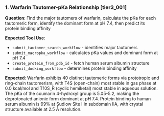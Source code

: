### 1. Warfarin Tautomer-pKa Relationship [tier3_001]

**Question**: Find the major tautomers of warfarin, calculate the pKa for each tautomeric form, identify the dominant form at pH 7.4, then predict its protein binding affinity

**Expected Tool Use**:
- `submit_tautomer_search_workflow` - identifies major tautomers
- `submit_macropka_workflow` - calculates pKa values and dominant form at pH 7.4
- `create_protein_from_pdb_id` - fetch human serum albumin structure
- `submit_docking_workflow` - determines protein binding affinity

**Expected**: Warfarin exhibits 40 distinct tautomeric forms via prototropic and ring-chain tautomerism, with T4S (open-chain) most stable in gas phase at 0.0 kcal/mol and T10S_R (cyclic hemiketal) most stable in aqueous solution. The pKa of the coumarin 4-hydroxyl group is 5.05-5.2, making the deprotonated anionic form dominant at pH 7.4. Protein binding to human serum albumin is 99% at Sudlow Site I in subdomain IIA, with crystal structure available at 2.5 Å resolution.
